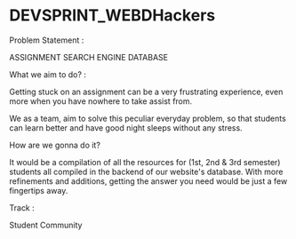 # DEVSPRINT_WEBDHackers

Problem Statement : 

ASSIGNMENT SEARCH ENGINE DATABASE

What we aim to do? : 

Getting stuck on an assignment can be a very frustrating experience, even more when you have nowhere to take assist from. 

We as a team, aim to solve this peculiar everyday problem, so that students can learn better and have good night sleeps without any stress. 

How are we gonna do it? 

It would be a compilation of all the resources for (1st, 2nd & 3rd semester) students all compiled in the backend of our website's database. 
With more refinements and additions, getting the answer you need would be just a few fingertips away.

Track : 

Student Community